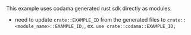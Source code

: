 This example uses codama generated rust sdk directly as modules.

- need to update `crate::EXAMPLE_ID` from the generated files to `crate::<module_name>::EXAMPLE_ID;`, ex. `use crate::codama::EXAMPLE_ID;`
